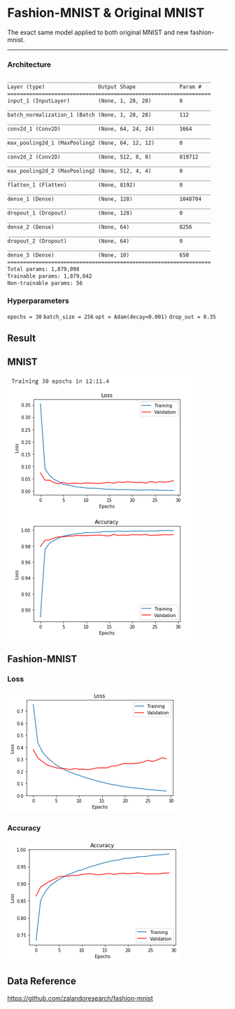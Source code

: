 # Fashion-MNIST & Original MNIST

[//]: # (Image References)

[image1]: ./assets/loss.png

[image2]: ./assets/acc.png

[image3]: ./assets/mnistRecord.PNG

The exact same model applied to both original MNIST and new fashion-mnist.

---

### Architecture

    _________________________________________________________________
    Layer (type)                 Output Shape              Param #   
    =================================================================
    input_1 (InputLayer)         (None, 1, 28, 28)         0         
    _________________________________________________________________
    batch_normalization_1 (Batch (None, 1, 28, 28)         112       
    _________________________________________________________________
    conv2d_1 (Conv2D)            (None, 64, 24, 24)        1664      
    _________________________________________________________________
    max_pooling2d_1 (MaxPooling2 (None, 64, 12, 12)        0         
    _________________________________________________________________
    conv2d_2 (Conv2D)            (None, 512, 8, 8)         819712    
    _________________________________________________________________
    max_pooling2d_2 (MaxPooling2 (None, 512, 4, 4)         0         
    _________________________________________________________________
    flatten_1 (Flatten)          (None, 8192)              0         
    _________________________________________________________________
    dense_1 (Dense)              (None, 128)               1048704   
    _________________________________________________________________
    dropout_1 (Dropout)          (None, 128)               0         
    _________________________________________________________________
    dense_2 (Dense)              (None, 64)                8256      
    _________________________________________________________________
    dropout_2 (Dropout)          (None, 64)                0         
    _________________________________________________________________
    dense_3 (Dense)              (None, 10)                650       
    =================================================================
    Total params: 1,879,098
    Trainable params: 1,879,042
    Non-trainable params: 56

### Hyperparameters

`epochs = 30`
`batch_size = 256`
`opt = Adam(decay=0.001)`
`drop_out = 0.35`


## Result

## MNIST

![alt text][image3]


## Fashion-MNIST

### Loss

![alt text][image1]

### Accuracy

![alt text][image2]


## Data Reference
https://github.com/zalandoresearch/fashion-mnist


